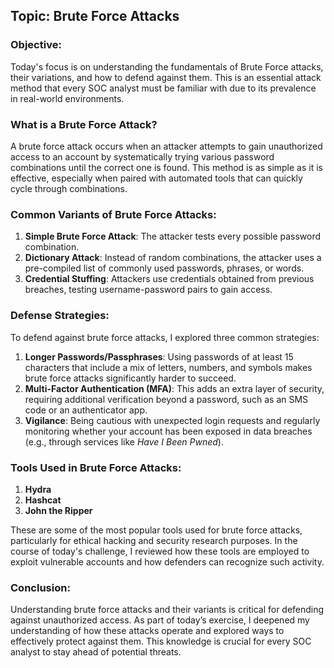 

## Topic: Brute Force Attacks

### Objective:
Today's focus is on understanding the fundamentals of Brute Force attacks, their variations, and how to defend against them. This is an essential attack method that every SOC analyst must be familiar with due to its prevalence in real-world environments.

### What is a Brute Force Attack?
A brute force attack occurs when an attacker attempts to gain unauthorized access to an account by systematically trying various password combinations until the correct one is found. This method is as simple as it is effective, especially when paired with automated tools that can quickly cycle through combinations. 

### Common Variants of Brute Force Attacks:
1. **Simple Brute Force Attack**: The attacker tests every possible password combination.
2. **Dictionary Attack**: Instead of random combinations, the attacker uses a pre-compiled list of commonly used passwords, phrases, or words.
3. **Credential Stuffing**: Attackers use credentials obtained from previous breaches, testing username-password pairs to gain access.

### Defense Strategies:
To defend against brute force attacks, I explored three common strategies:
1. **Longer Passwords/Passphrases**: Using passwords of at least 15 characters that include a mix of letters, numbers, and symbols makes brute force attacks significantly harder to succeed.
2. **Multi-Factor Authentication (MFA)**: This adds an extra layer of security, requiring additional verification beyond a password, such as an SMS code or an authenticator app.
3. **Vigilance**: Being cautious with unexpected login requests and regularly monitoring whether your account has been exposed in data breaches (e.g., through services like *Have I Been Pwned*).

### Tools Used in Brute Force Attacks:
1. **Hydra**
2. **Hashcat**
3. **John the Ripper**

These are some of the most popular tools used for brute force attacks, particularly for ethical hacking and security research purposes. In the course of today's challenge, I reviewed how these tools are employed to exploit vulnerable accounts and how defenders can recognize such activity.

### Conclusion:
Understanding brute force attacks and their variants is critical for defending against unauthorized access. As part of today’s exercise, I deepened my understanding of how these attacks operate and explored ways to effectively protect against them. This knowledge is crucial for every SOC analyst to stay ahead of potential threats.

